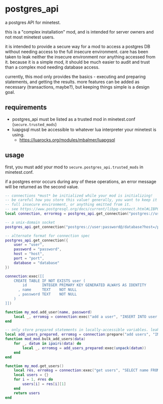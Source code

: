 # postgres_api

a postgres API for minetest.

this is a "complex installation" mod, and is intended for server owners and not most minetest users.

it is intended to provide a secure way for a mod to access a postgres DB without needing access to the full insecure
environment. care has been taken to leak neither the insecure environment nor anything accessed from it. because it is
a simple mod, it should be much easier to audit and trust than a complex mod needing database access.

currently, this mod only provides the basics - executing and preparing statements, and getting the results. more
features can be added as necessary (transactions, maybe?), but keeping things simple is a design goal.

## requirements

* postgres_api must be listed as a trusted mod in minetest.conf (`secure.trusted_mods`)
* luapgsql must be accessible to whatever lua interpreter your minetest is using.
  * https://luarocks.org/modules/mbalmer/luapgsql

## usage

first, you must add your mod to `secure.postgres_api.trusted_mods` in minetest.conf.

if a postgres error occurs during any of these operations, an error message will be returned as the second value.

```lua
-- connections *must* be initialized while your mod is initializing!
-- be careful how you store this value! generally, you want to keep it secure the same way you'd secure the
-- full insecure environment, or anything emitted from it.
-- see https://www.postgresql.org/docs/current/libpq-connect.html#LIBPQ-CONNSTRING for more info on connection strings
local connection, errormsg = postgres_api.get_connection("postgres://user:password@host:port/database")

-- a unix-domain socket
postgres_api.get_connection("postgres://user:password@/database?host=/path/to/db")

-- alternate format for connection spec
postgres_api.get_connection({
    user = "user",
    password = "password",
    host = "host",
    port = "port",
    database = "database"
})

connection:exec([[
    CREATE TABLE IF NOT EXISTS user (
        id       INTEGER PRIMARY KEY GENERATED ALWAYS AS IDENTITY
      , name     TEXT    NOT NULL
      , password TEXT    NOT NULL
    )
]])

function my_mod.add_user(name, password)
    local _, erromsg = connection:exec("add a user", "INSERT INTO user (name, password) VALUES (?, ?)", name, password)
end

-- only store prepared statements in locally-accessible variables. leaking them might be dangerous!
local add_users_prepared, erromsg = connection:prepare("add users", "INSERT INTO user (name, password) VALUES (?, ?)")
function mod_mod.bulk_add_users(data)
    for _, datum in ipairs(data) do
        local _, erromsg = add_users_prepared:exec(unpack(datum))
    end
end

function my_mod.get_users()
    local res, erromsg = connection:exec("get users", "SELECT name FROM user")
    local users = {}
    for i = 1, #res do
        users[i] = res[i][1]
    end
    return users
end
```
